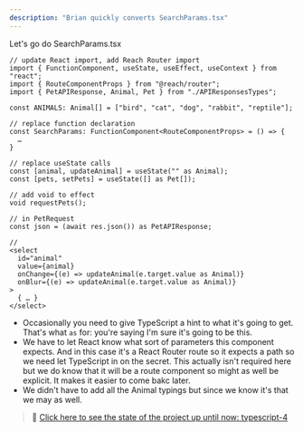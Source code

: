 ```yaml
---
description: "Brian quickly converts SearchParams.tsx"
---
```


Let's go do SearchParams.tsx

```tsx
// update React import, add Reach Router import
import { FunctionComponent, useState, useEffect, useContext } from "react";
import { RouteComponentProps } from "@reach/router";
import { PetAPIResponse, Animal, Pet } from "./APIResponsesTypes";

const ANIMALS: Animal[] = ["bird", "cat", "dog", "rabbit", "reptile"];

// replace function declaration
const SearchParams: FunctionComponent<RouteComponentProps> = () => {
  …
}

// replace useState calls
const [animal, updateAnimal] = useState("" as Animal);
const [pets, setPets] = useState([] as Pet[]);

// add void to effect
void requestPets();

// in PetRequest
const json = (await res.json()) as PetAPIResponse;

//
<select
  id="animal"
  value={animal}
  onChange={(e) => updateAnimal(e.target.value as Animal)}
  onBlur={(e) => updateAnimal(e.target.value as Animal)}
>
  { … }
</select>
```

- Occasionally you need to give TypeScript a hint to what it's going to get. That's what `as` for: you're saying I'm sure it's going to be this.
- We have to let React know what sort of parameters this component expects. And in this case it's a React Router route so it expects a path so we need let TypeScript in on the secret. This actually isn't required here but we do know that it will be a route component so might as well be explicit. It makes it easier to come bakc later.
- We didn't have to add all the Animal typings but since we know it's that we may as well.

> 🏁 [Click here to see the state of the project up until now: typescript-4][step]

[step]: https://github.com/btholt/citr-v6-project/tree/master/typescript-4
